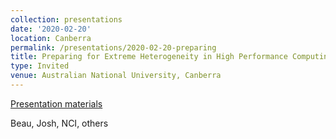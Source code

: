 ```yaml
---
collection: presentations
date: '2020-02-20'
location: Canberra
permalink: /presentations/2020-02-20-preparing
title: Preparing for Extreme Heterogeneity in High Performance Computing
type: Invited
venue: Australian National University, Canberra
---
```


[Presentation materials](https://cecs.anu.edu.au/)

Beau, Josh, NCI, others

